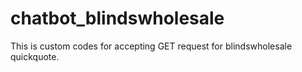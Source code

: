 # chatbot_blindswholesale
This is custom codes for accepting GET request for blindswholesale quickquote.
